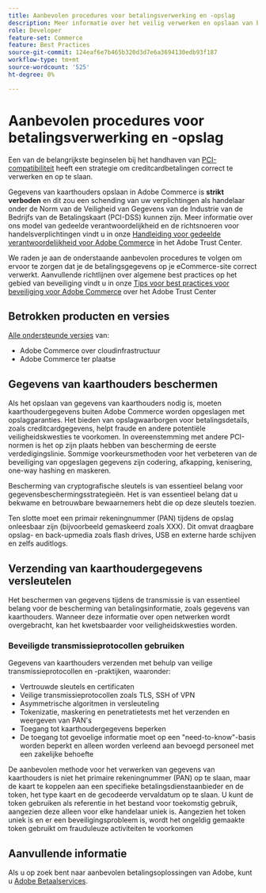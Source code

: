 ```yaml
---
title: Aanbevolen procedures voor betalingsverwerking en -opslag
description: Meer informatie over het veilig verwerken en opslaan van betalingsgegevens
role: Developer
feature-set: Commerce
feature: Best Practices
source-git-commit: 124eaf6e7b465b320d3d7e6a3694130edb93f187
workflow-type: tm+mt
source-wordcount: '525'
ht-degree: 0%

---
```



# Aanbevolen procedures voor betalingsverwerking en -opslag

Een van de belangrijkste beginselen bij het handhaven van [PCI-compatibiliteit](https://nam04.safelinks.protection.outlook.com/GetUrlReputation) heeft een strategie om creditcardbetalingen correct te verwerken en op te slaan.

Gegevens van kaarthouders opslaan in Adobe Commerce is **strikt verboden** en dit zou een schending van uw verplichtingen als handelaar onder de Norm van de Veiligheid van Gegevens van de Industrie van de Bedrijfs van de Betalingskaart (PCI-DSS) kunnen zijn. Meer informatie over ons model van gedeelde verantwoordelijkheid en de richtsnoeren voor handelsverplichtingen vindt u in onze [Handleiding voor gedeelde verantwoordelijkheid voor Adobe Commerce](https://www.adobe.com/content/dam/cc/en/trust-center/ungated/whitepapers/experience-cloud/adobe-commerce-shared-responsibility-guide.pdf) in het Adobe Trust Center.

We raden je aan de onderstaande aanbevolen procedures te volgen om ervoor te zorgen dat je de betalingsgegevens op je eCommerce-site correct verwerkt. Aanvullende richtlijnen over algemene best practices op het gebied van beveiliging vindt u in onze [Tips voor best practices voor beveiliging voor Adobe Commerce](https://www.adobe.com/content/dam/cc/en/trust-center/ungated/whitepapers/experience-cloud/adobe-commerce-best-practices-guide.pdf) over het Adobe Trust Center

## Betrokken producten en versies

[Alle ondersteunde versies](../../../release/versions.md) van:

* Adobe Commerce over cloudinfrastructuur
* Adobe Commerce ter plaatse

## Gegevens van kaarthouders beschermen

Als het opslaan van gegevens van kaarthouders nodig is, moeten kaarthoudergegevens buiten Adobe Commerce worden opgeslagen met opslaggaranties. Het bieden van opslagwaarborgen voor betalingsdetails, zoals creditcardgegevens, helpt fraude en andere potentiële veiligheidskwesties te voorkomen. In overeenstemming met andere PCI-normen is het op zijn plaats hebben van bescherming de eerste verdedigingslinie. Sommige voorkeursmethoden voor het verbeteren van de beveiliging van opgeslagen gegevens zijn codering, afkapping, kenisering, one-way hashing en maskeren.

Bescherming van cryptografische sleutels is van essentieel belang voor gegevensbeschermingsstrategieën. Het is van essentieel belang dat u bekwame en betrouwbare bewaarnemers hebt die op deze sleutels toezien.

Ten slotte moet een primair rekeningnummer (PAN) tijdens de opslag onleesbaar zijn (bijvoorbeeld gemaskeerd zoals XXX). Dit omvat draagbare opslag- en back-upmedia zoals flash drives, USB en externe harde schijven en zelfs auditlogs.

## Verzending van kaarthoudergegevens versleutelen

Het beschermen van gegevens tijdens de transmissie is van essentieel belang voor de bescherming van betalingsinformatie, zoals gegevens van kaarthouders. Wanneer deze informatie over open netwerken wordt overgebracht, kan het kwetsbaarder voor veiligheidskwesties worden.

### Beveiligde transmissieprotocollen gebruiken

Gegevens van kaarthouders verzenden met behulp van veilige transmissieprotocollen en -praktijken, waaronder:

* Vertrouwde sleutels en certificaten
* Veilige transmissieprotocollen zoals TLS, SSH of VPN
* Asymmetrische algoritmen in versleuteling
* Tokenizatie, maskering en penetratietests met het verzenden en weergeven van PAN&#39;s
* Toegang tot kaarthoudergegevens beperken
* De toegang tot gevoelige informatie moet op een &quot;need-to-know&quot;-basis worden beperkt en alleen worden verleend aan bevoegd personeel met een zakelijke behoefte

De aanbevolen methode voor het verwerken van gegevens van kaarthouders is niet het primaire rekeningnummer (PAN) op te slaan, maar de kaart te koppelen aan een specifieke betalingsdienstaanbieder en de token, het type kaart en de gecodeerde vervaldatum op te slaan. U kunt de token gebruiken als referentie in het bestand voor toekomstig gebruik, aangezien deze alleen voor elke handelaar uniek is. Aangezien het token uniek is en er een beveiligingsprobleem is, wordt het ongeldig gemaakte token gebruikt om frauduleuze activiteiten te voorkomen

## Aanvullende informatie

Als u op zoek bent naar aanbevolen betalingsoplossingen van Adobe, kunt u [Adobe Betaalservices](https://experienceleague.adobe.com/docs/commerce-merchant-services/payment-services/overview.html).
